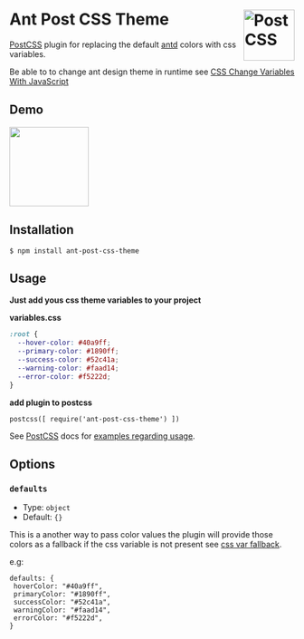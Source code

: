 # Ant Post CSS Theme [<img src="http://postcss.github.io/postcss/logo.svg" alt="PostCSS" width="90" height="90" align="right">][postcss]

[PostCSS] plugin for replacing the default [antd] colors with css variables.

Be able to to change ant design theme in runtime see [CSS Change Variables With JavaScript]

## Demo

<img src="https://media.giphy.com/media/vFKqnCdLPNOKc/giphy.gif"  height="140" />

## Installation

`$ npm install ant-post-css-theme`

## Usage

**Just add yous css theme variables to your project**

**variables.css**

```css
:root {
  --hover-color: #40a9ff;
  --primary-color: #1890ff;
  --success-color: #52c41a;
  --warning-color: #faad14;
  --error-color: #f5222d;
}
```

**add plugin to postcss**

```JS
postcss([ require('ant-post-css-theme') ])
```

See [PostCSS](https://github.com/postcss/postcss) docs for [examples regarding usage](https://github.com/postcss/postcss#usage).

## Options

### `defaults`

- Type: `object`
- Default: `{}`

This is a another way to pass color values the plugin will provide those colors as a fallback if the css variable is not present see [css var fallback].

e.g:

```JS
defaults: {
 hoverColor: "#40a9ff",
 primaryColor: "#1890ff",
 successColor: "#52c41a",
 warningColor: "#faad14",
 errorColor: "#f5222d",
}
```

<!-- ## Testing

Tests can be run via the following command:

`$ npm run test` -->

<!-- We use mutant-testing to test the resilience of our tests.
Stryker can be run via the following command:

`$ npm run test:mutate` -->

[postcss]: https://github.com/postcss/postcss
[antd]: https://ant.design/
[css change variables with javascript]: https://www.w3schools.com/css/css3_variables_javascript.asp
[css var fallback]: https://developer.mozilla.org/en-US/docs/Web/CSS/var()#syntax
